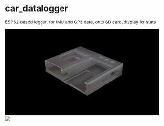# car_datalogger
ESP32-based logger, for IMU and GPS data, onto SD card, display for stats

![](media/datalogger.gif)
![](media/photo.png)
